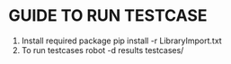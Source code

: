 # GUIDE TO RUN TESTCASE
1. Install required package
	pip install -r LibraryImport.txt
2. To run testcases
	robot -d results testcases/
	